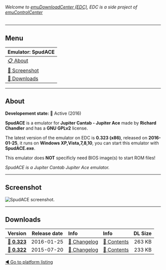 ###### Welcome to [emuDownloadCenter (EDC)](https://github.com/PhoenixInteractiveNL/emuDownloadCenter/wiki/), EDC is a side project of [emuControlCenter](https://github.com/PhoenixInteractiveNL/emuControlCenter/wiki/)
***
## Menu
| **Emulator: SpudACE** |
|:---------|
| [:clipboard: About](#about) |
| [:sunrise: Screenshot](#screenshot) |
| [:floppy_disk: Downloads](#downloads) |
***
## About
**Developement state:** :large_blue_circle: Active (2016)

**SpudACE** is a emulator for **Jupiter Cantab - Jupiter Ace** made by **Richard Chandler** and has a **GNU GPLv2** license.

The latest version of the emulator on EDC is **0.323 (x86)**, released on **2016-01-25**, it runs on **Windows XP,Vista,7,8,10**, you can start this emulator with **SpudACE.exe**.

This emulator does **NOT** specificly need BIOS image(s) to start ROM files!

_SpudACE is a Jupiter Cantab Jupiter Ace emulator._
***
## Screenshot
![](https://raw.githubusercontent.com/PhoenixInteractiveNL/emuDownloadCenter/master/hooks/spudace/screen.jpg "SpudACE screenshot.")
***
## Downloads
| Version  | Release date  | Info       | Info       | DL Size    |
|:---------|:-------------:|:-----------|:-----------|-----------:|
| [:floppy_disk: **0.323**](https://github.com/PhoenixInteractiveNL/edc-repo0003/raw/master/spudace/0.323.7z) | 2016-01-25 | [:page_facing_up: Changelog](https://github.com/PhoenixInteractiveNL/edc-repo0003/blob/master/spudace/0.323_changelog.txt) | [:mag_right: Contents](https://github.com/PhoenixInteractiveNL/edc-repo0003/blob/master/spudace/0.323_contents.txt) | 263 KB |
| [:floppy_disk: **0.322**](https://github.com/PhoenixInteractiveNL/edc-repo0003/raw/master/spudace/0.322.7z) | 2015-07-20 | [:page_facing_up: Changelog](https://github.com/PhoenixInteractiveNL/edc-repo0003/blob/master/spudace/0.322_changelog.txt) | [:mag_right: Contents](https://github.com/PhoenixInteractiveNL/edc-repo0003/blob/master/spudace/0.322_contents.txt) | 233 KB |

[:arrow_backward: Go to platform listing](https://github.com/PhoenixInteractiveNL/emuDownloadCenter/wiki/EDC-Platform-List)
